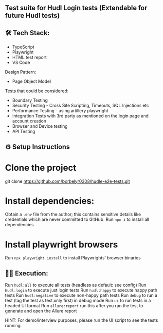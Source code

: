 ## Test suite for Hudl Login tests (Extendable for future Hudl tests)
## 🛠️ Tech Stack:
 - TypeScript
 - Playwright
 - HTML test report
 - VS Code

Design Pattern:
 - Page Object Model

Tests that could be considered:
* Boundary Testing
* Security Testing - Cross Site Scripting, Timeouts, SQL Injections etc
* Performance Testing - using artillery playwright 
* Integration Tests with 3rd party as mentioned on the login page and account creation
* Browser and Device testing
* API Testing

## ⚙️ Setup Instructions

# Clone the project
git clone https://github.com/borbelyr0308/hudle-e2e-tests.git

# Install dependencies:
Obtain a `.env` file from the author; this contains sensitive details like credentials which are never committed to GitHub.
Run `npm i` to install all dependencies

# Install playwright browsers
Run `npx playwright install` to install Playwrights' browser binaries


## 🏃‍♂️ Execution: 
Run `hudl:all` to execute all tests (headless as default: see config)
Run `hudl:login` to execute just login tests
Run `hudl:happy` to execute happy path tests
Run `hudl:negative` to execute non-happy path tests
Run `debug` to run a test (tag the test as test.only first) in debug mode
Run `ui` to run tests in a headed UI format
Run `allure:report` run this after you ran the test to generate and open the Allure report 

HINT: For demo/interview purposes, please run the UI script to see the tests running.
